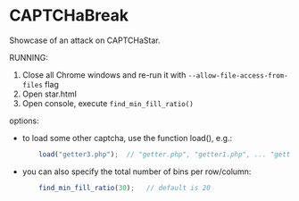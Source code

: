 # CAPTCHaBreak

Showcase of an attack on CAPTCHaStar.



RUNNING:

1. Close all Chrome windows and re-run it with `--allow-file-access-from-files` flag
2. Open star.html
3. Open console, execute `find_min_fill_ratio()`

options:

* to load some other captcha, use the function load(), e.g.:
  ```javascript
      load("getter3.php");  // "getter.php", "getter1.php", ... "getter19.php" will work
  ```
  
* you can also specify the total number of bins per row/column:
  
  ```javascript
      find_min_fill_ratio(30);   // default is 20
  ```
  
